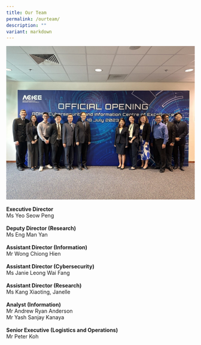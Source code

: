 ```yaml
---
title: Our Team
permalink: /ourteam/
description: ""
variant: markdown
---
```

![](/images/acice%20team.jpg)

**Executive Director**<br>
Ms Yeo Seow Peng
<br> <br>
**Deputy Director (Research)**<br>Ms Eng Man Yan<br>
<br>
**Assistant Director (Information)**<br>
Mr Wong Chiong Hien <br>
<br>**Assistant Director (Cybersecurity)** <br>
Ms Janie Leong Wai Fang<br>
<br>**Assistant Director (Research)** <br>
Ms Kang Xiaoting, Janelle <br><br>
**Analyst (Information)**<br>
Mr Andrew Ryan Anderson<br>Mr Yash Sanjay Kanaya
<br><br>
**Senior Executive (Logistics and Operations)**
<br>Mr Peter Koh